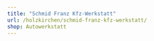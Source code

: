 ```yaml
---
title: "Schmid Franz Kfz-Werkstatt"
url: /holzkirchen/schmid-franz-kfz-werkstatt/
shop: Autowerkstatt
---
```

